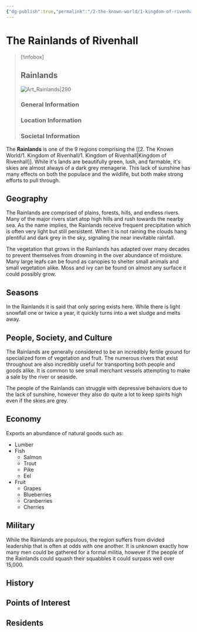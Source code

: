 ```yaml
---
{"dg-publish":true,"permalink":"/2-the-known-world/1-kingdom-of-rivenhall/rainlands/rainlands/"}
---
```


# The Rainlands of Rivenhall
> [!infobox]
> ## Rainlands
>![Art_Rainlands|290](https://static.wixstatic.com/media/c1b4cf_44205bbbda244f22a42925d7d55c661a~mv2.jpg) 
>### General Information
>### Location Information
>### Societal Information

The **Rainlands** is one of the 9 regions comprising the [[2. The Known World/1. Kingdom of Rivenhall/1. Kingdom of Rivenhall\|Kingdom of Rivenhall]]. While it's lands are beautifully green, lush, and farmable, it's skies are almost always of a dark grey menagerie. This lack of sunshine has many effects on both the populace and the wildlife, but both make strong efforts to pull through. 

## Geography
The Rainlands are comprised of plains, forests, hills, and endless rivers. Many of the major rivers start atop high hills and rush towards the nearby sea. As the name implies, the Rainlands receive frequent precipitation which is often very light but still persistent. When it is not raining the clouds hang plentiful and dark grey in the sky, signaling the near inevitable rainfall. 

The vegetation that grows in the Rainlands has adapted over many decades to prevent themselves from drowning in the over abundance of moisture. Many large leafs can be found as canopies to shelter small animals and small vegetation alike. Moss and ivy can be found on almost any surface it could possibly grow. 

## Seasons
In the Rainlands it is said that only spring exists here. While there is light snowfall one or twice a year, it quickly turns into a wet sludge and melts away. 

## People, Society, and Culture
The Rainlands are generally considered to be an incredibly fertile ground for specialized form of vegetation and fruit. The numerous rivers that exist throughout are also incredibly useful for transporting both people and goods alike. It is common to see small merchant vessels attempting to make a sale by the river or seaside. 

The people of the Rainlands can struggle with depressive behaviors due to the lack of sunshine, however they also do quite a lot to keep spirits high even if the skies are grey. 

## Economy
Exports an abundance of natural goods such as: 
- Lumber
- Fish
	- Salmon
	- Trout
	- Pike
	- Eel 
- Fruit 
	- Grapes
	- Blueberries
	- Cranberries
	- Cherries

## Military
While the Rainlands are populous, the region suffers from divided leadership that is often at odds with one another. It is unknown exactly how many men could be gathered for a formal militia, however if the people of the Rainlands could squash their squabbles it could surpass well over 15,000. 

## History

## Points of Interest 

## Residents
